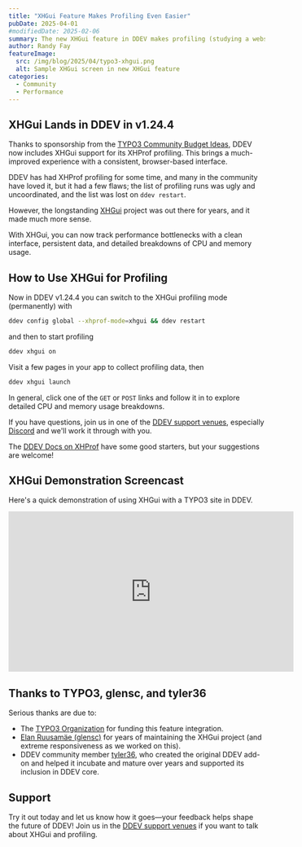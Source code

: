 ```yaml
---
title: "XHGui Feature Makes Profiling Even Easier"
pubDate: 2025-04-01
#modifiedDate: 2025-02-06
summary: The new XHGui feature in DDEV makes profiling (studying a website's performance and bottlenecks) even easier than it was before, with a consistent web interface.
author: Randy Fay
featureImage:
  src: /img/blog/2025/04/typo3-xhgui.png
  alt: Sample XHGui screen in new XHGui feature
categories:
  - Community
  - Performance
---
```


## XHGui Lands in DDEV in v1.24.4

Thanks to sponsorship from the [TYPO3 Community Budget Ideas](https://talk.typo3.org/c/t3a/community-budget-ideas-2025-q1/45), DDEV now includes XHGui support for its XHProf profiling. This brings a much-improved experience with a consistent, browser-based interface.

DDEV has had XHProf profiling for some time, and many in the community have loved it, but it had a few flaws; the list of profiling runs was ugly and uncoordinated, and the list was lost on `ddev restart`.

However, the longstanding [XHGui](https://github.com/perftools/xhgui) project was out there for years, and it made much more sense.

With XHGui, you can now track performance bottlenecks with a clean interface, persistent data, and detailed breakdowns of CPU and memory usage.

## How to Use XHGui for Profiling

Now in DDEV v1.24.4 you can switch to the XHGui profiling mode (permanently) with

```bash
ddev config global --xhprof-mode=xhgui && ddev restart
```

and then to start profiling

```bash
ddev xhgui on
```

Visit a few pages in your app to collect profiling data, then

```bash
ddev xhgui launch
```

In general, click one of the `GET` or `POST` links and follow it in to explore detailed CPU and memory usage breakdowns.

If you have questions, join us in one of the [DDEV support venues](https://ddev.readthedocs.io/en/stable/users/support/), especially [Discord](https://ddev.com/s/discord) and we'll work it through with you.

The [DDEV Docs on XHProf](https://ddev.readthedocs.io/en/stable/users/debugging-profiling/xhprof-profiling/) have some good starters, but your suggestions are welcome!

## XHGui Demonstration Screencast

Here's a quick demonstration of using XHGui with a TYPO3 site in DDEV.

<div class="video-container">
<iframe width="560" height="315" src="https://www.youtube.com/embed/dSnGkxnQPb8?si=IwwbDnoeVsmmy3ah" title="YouTube video player" frameborder="0" allow="accelerometer; autoplay; clipboard-write; encrypted-media; gyroscope; picture-in-picture; web-share" referrerpolicy="strict-origin-when-cross-origin" allowfullscreen></iframe>
</div>

## Thanks to TYPO3, glensc, and tyler36

Serious thanks are due to:

- The [TYPO3 Organization](https://typo3.org/) for funding this feature integration.
- [Elan Ruusamäe (glensc)](https://github.com/glensc) for years of maintaining the XHGui project (and extreme responsiveness as we worked on this).
- DDEV community member [tyler36](https://github.com/tyler36), who created the original DDEV add-on and helped it incubate and mature over years and supported its inclusion in DDEV core.

## Support

Try it out today and let us know how it goes—your feedback helps shape the future of DDEV! Join us in the [DDEV support venues](https://ddev.readthedocs.io/en/stable/users/support/) if you want to talk about XHGui and profiling.

